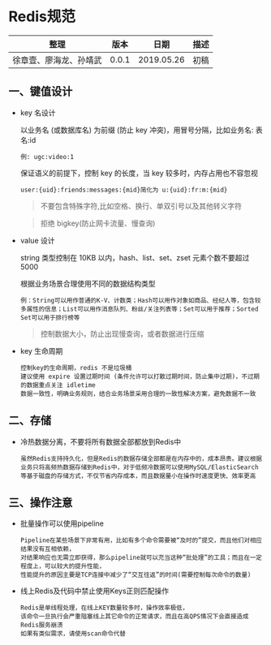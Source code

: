 # Redis规范

整理 | 版本 | 日期 | 描述
--- | --- | --- | ---  
徐章壹、廖海龙、孙靖武 | 0.0.1 | 2019.05.26 | 初稿


## 一、键值设计
- key 名设计 

   以业务名 (或数据库名) 为前缀 (防止 key 冲突)，用冒号分隔，比如业务名: 表名:id 
   ```
   例: ugc:video:1 
   ```
   保证语义的前提下，控制 key 的长度，当 key 较多时，内存占用也不容忽视 
   ```
   user:{uid}:friends:messages:{mid}简化为 u:{uid}:fr:m:{mid} 
   ```
   > 不要包含特殊字符,比如空格、换行、单双引号以及其他转义字符 

   > 拒绝 bigkey(防止网卡流量、慢查询)

- value 设计 

   string 类型控制在 10KB 以内，hash、list、set、zset 元素个数不要超过 5000 

   根据业务场景合理使用不同的数据结构类型 
   ```
   例：String可以用作普通的K-V、计数类；Hash可以用作对象如商品、经纪人等，包含较多属性的信息；List可以用作消息队列、粉丝/关注列表等；Set可以用于推荐；Sorted Set可以用于排行榜等 
   ```
   > 控制数据大小，防止出现慢查询，或者数据进行压缩

- key 生命周期 
   ```
   控制key的生命周期，redis 不是垃圾桶 
   建议使用 expire 设置过期时间 (条件允许可以打散过期时间，防止集中过期)，不过期的数据重点关注 idletime
   数据一致性，明确业务规则，结合业务场景采用合理的一致性解决方案，避免数据不一致
   ```
   
## 二、存储
- 冷热数据分离，不要将所有数据全部都放到Redis中
   ```
   虽然Redis支持持久化，但是Redis的数据存储全部都是在内存中的，成本昂贵。建议根据业务只将高频热数据存储到Redis中，对于低频冷数据可以使用MySQL/ElasticSearch等基于磁盘的存储方式，不仅节省内存成本，而且数据量小在操作时速度更快、效率更高
   ```

## 三、操作注意
- 批量操作可以使用pipeline 
   ```
   Pipeline在某些场景下非常有用，比如有多个命令需要被“及时的”提交，而且他们对相应结果没有互相依赖，
   对结果响应也无需立即获得，那么pipeline就可以充当这种“批处理”的工具；而且在一定程度上，可以较大的提升性能， 
   性能提升的原因主要是TCP连接中减少了“交互往返”的时间(需要控制每次命令的数量)
   ```
- 线上Redis及代码中禁止使用Keys正则匹配操作
   ```
   Redis是单线程处理，在线上KEY数量较多时，操作效率极低， 
   该命令一旦执行会严重阻塞线上其它命令的正常请求，而且在高QPS情况下会直接造成Redis服务崩溃 
   如果有类似需求，请使用scan命令代替
   ```
